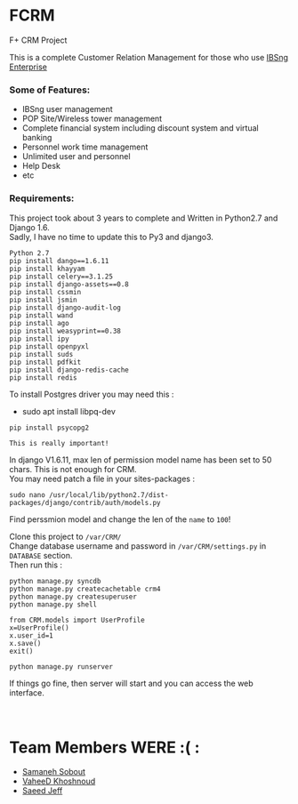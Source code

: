 # FCRM
F+ CRM Project

This is a complete Customer Relation Management for those who use [IBSng Enterprise](https://www.parspooyesh.com/index.php/2017-06-19-19-33-37/mahsoulat-telecom/ibsng-ocs)


### Some of Features:
* IBSng user management
* POP Site/Wireless tower management
* Complete financial system including discount system and virtual banking
* Personnel work time management
* Unlimited user and personnel
* Help Desk
* etc

### Requirements:
This project took about 3 years to complete and Written in Python2.7 and Django 1.6. <br>
Sadly, I have no time to update this to Py3 and django3. <br>
```
Python 2.7
pip install dango==1.6.11
pip install khayyam
pip install celery==3.1.25
pip install django-assets==0.8
pip install cssmin
pip install jsmin
pip install django-audit-log
pip install wand
pip install ago
pip install weasyprint==0.38
pip install ipy
pip install openpyxl
pip install suds
pip install pdfkit
pip install django-redis-cache
pip install redis
```
To install Postgres driver you may need this : 
* sudo apt install libpq-dev

```
pip install psycopg2
```
`This is really important!`

In django V1.6.11, max len of permission model name has been set to 50 chars. This is not enough for CRM.<br>
You may need patch a file in your sites-packages : <br>

`sudo nano /usr/local/lib/python2.7/dist-packages/django/contrib/auth/models.py`

Find perssmion model and change the len of the `name` to `100`! <br>

Clone this project to `/var/CRM/`<br>
Change database username and password in `/var/CRM/settings.py` in `DATABASE` section.<br>
Then run this : 
```
python manage.py syncdb
python manage.py createcachetable crm4
python manage.py createsuperuser
python manage.py shell

from CRM.models import UserProfile
x=UserProfile()
x.user_id=1
x.save()
exit()

python manage.py runserver
```
If things go fine, then server will start and you can access the web interface. <br>
<br>
<br>
# Team Members WERE :( :
* [Samaneh Sobout](https://www.linkedin.com/in/samaneh-sobout-698a8485/)
* [VaheeD Khoshnoud](https://www.linkedin.com/in/vaheed-khoshnoud-81b8811b/)
* [Saeed Jeff](https://github.com/sauditore/)


